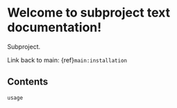# Welcome to subproject text documentation!

Subproject.

Link back to main: {ref}`main:installation`

## Contents

```{toctree}
usage
```
